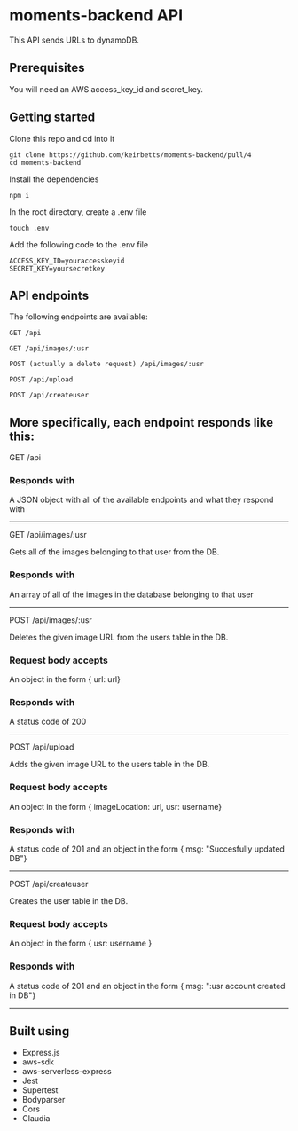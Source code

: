 # moments-backend API

This API sends URLs to dynamoDB.

## Prerequisites

You will need an AWS access_key_id and secret_key.

## Getting started

Clone this repo and cd into it

```
git clone https://github.com/keirbetts/moments-backend/pull/4
cd moments-backend
```

Install the dependencies

```
npm i
```

In the root directory, create a .env file

```
touch .env
```

Add the following code to the .env file

```
ACCESS_KEY_ID=youraccesskeyid
SECRET_KEY=yoursecretkey
```

## API endpoints

The following endpoints are available:

```
GET /api

GET /api/images/:usr

POST (actually a delete request) /api/images/:usr

POST /api/upload

POST /api/createuser

```

## More specifically, each endpoint responds like this:

GET /api

### Responds with

A JSON object with all of the available endpoints and what they respond with

---

GET /api/images/:usr

Gets all of the images belonging to that user from the DB.

### Responds with

An array of all of the images in the database belonging to that user

---

POST /api/images/:usr

Deletes the given image URL from the users table in the DB.

### Request body accepts

An object in the form { url: url}

### Responds with

A status code of 200

---

POST /api/upload

Adds the given image URL to the users table in the DB.

### Request body accepts

An object in the form { imageLocation: url, usr: username}

### Responds with

A status code of 201 and an object in the form { msg: "Succesfully updated DB"}

---

POST /api/createuser

Creates the user table in the DB.

### Request body accepts

An object in the form { usr: username }

### Responds with

A status code of 201 and an object in the form { msg: ":usr account created in DB"}

---

## Built using

- Express.js
- aws-sdk
- aws-serverless-express
- Jest
- Supertest
- Bodyparser
- Cors
- Claudia
